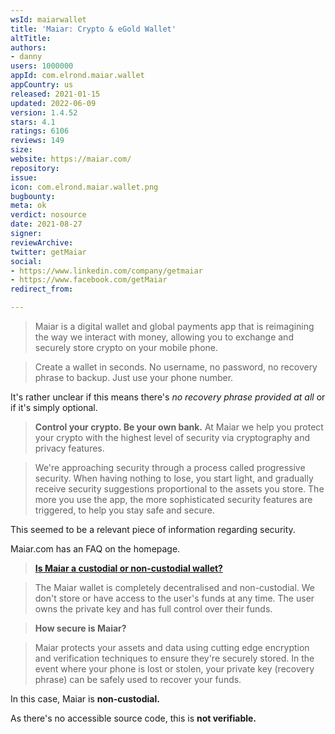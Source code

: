 ```yaml
---
wsId: maiarwallet
title: 'Maiar: Crypto & eGold Wallet'
altTitle: 
authors:
- danny
users: 1000000
appId: com.elrond.maiar.wallet
appCountry: us
released: 2021-01-15
updated: 2022-06-09
version: 1.4.52
stars: 4.1
ratings: 6106
reviews: 149
size: 
website: https://maiar.com/
repository: 
issue: 
icon: com.elrond.maiar.wallet.png
bugbounty: 
meta: ok
verdict: nosource
date: 2021-08-27
signer: 
reviewArchive: 
twitter: getMaiar
social:
- https://www.linkedin.com/company/getmaiar
- https://www.facebook.com/getMaiar
redirect_from: 

---
```


> Maiar is a digital wallet and global payments app that is reimagining the way we interact with money, allowing you to exchange and securely store crypto on your mobile phone.

> Create a wallet in seconds. No username, no password, no recovery phrase to backup. Just use your phone number.


It's rather unclear if this means there's *no recovery phrase provided at all* or if it's simply optional.

> **Control your crypto. Be your own bank.** At Maiar we help you protect your crypto with the highest level of security via cryptography and privacy features.

> We're approaching security through a process called progressive security. When having nothing to lose, you start light, and gradually receive security suggestions proportional to the assets you store. The more you use the app, the more sophisticated security features are triggered, to help you stay safe and secure.

This seemed to be a relevant piece of information regarding security.

Maiar.com has an FAQ on the homepage.

> [**Is Maiar a custodial or non-custodial wallet?**](https://maiar.com/)

> The Maiar wallet is completely decentralised and non-custodial. We don't store or have access to the user's funds at any time. The user owns the private key and has full control over their funds.

> **How secure is Maiar?**

> Maiar protects your assets and data using cutting edge encryption and verification techniques to ensure they're securely stored. In the event where your phone is lost or stolen, your private key (recovery phrase) can be safely used to recover your funds.

In this case, Maiar is **non-custodial.** 

As there's no accessible source code, this is **not verifiable.**
